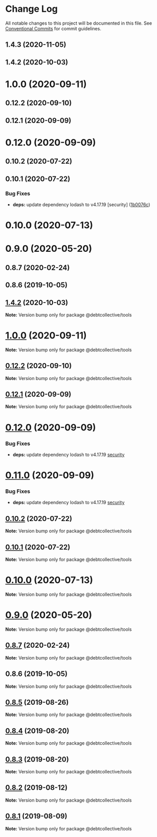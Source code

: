 # Change Log

All notable changes to this project will be documented in this file.
See [Conventional Commits](https://conventionalcommits.org) for commit guidelines.

## 1.4.3 (2020-11-05)



## 1.4.2 (2020-10-03)



# 1.0.0 (2020-09-11)



## 0.12.2 (2020-09-10)



## 0.12.1 (2020-09-09)



# 0.12.0 (2020-09-09)



## 0.10.2 (2020-07-22)



## 0.10.1 (2020-07-22)


### Bug Fixes

* **deps:** update dependency lodash to v4.17.19 [security] ([1b0076c](https://github.com/debtcollective/disputes/commit/1b0076c))



# 0.10.0 (2020-07-13)



# 0.9.0 (2020-05-20)



## 0.8.7 (2020-02-24)



## 0.8.6 (2019-10-05)





## [1.4.2](https://github.com/debtcollective/disputes/compare/v1.4.1...v1.4.2) (2020-10-03)

**Note:** Version bump only for package @debtcollective/tools





# [1.0.0](https://github.com/debtcollective/disputes/compare/v0.12.2...v1.0.0) (2020-09-11)

**Note:** Version bump only for package @debtcollective/tools





## [0.12.2](https://github.com/debtcollective/disputes/compare/v0.12.1...v0.12.2) (2020-09-10)

**Note:** Version bump only for package @debtcollective/tools





## [0.12.1](https://github.com/debtcollective/disputes/compare/v0.12.0...v0.12.1) (2020-09-09)

**Note:** Version bump only for package @debtcollective/tools

# [0.12.0](https://github.com/debtcollective/disputes/compare/v0.10.2...v0.12.0) (2020-09-09)

### Bug Fixes

- **deps:** update dependency lodash to v4.17.19 [security](<[1b0076c](https://github.com/debtcollective/disputes/commit/1b0076c)>)

# [0.11.0](https://github.com/debtcollective/disputes/compare/v0.10.2...v0.11.0) (2020-09-09)

### Bug Fixes

- **deps:** update dependency lodash to v4.17.19 [security](<[1b0076c](https://github.com/debtcollective/disputes/commit/1b0076c)>)

## [0.10.2](https://github.com/debtcollective/disputes/compare/v0.10.1...v0.10.2) (2020-07-22)

**Note:** Version bump only for package @debtcollective/tools

## [0.10.1](https://github.com/debtcollective/disputes/compare/v0.10.0...v0.10.1) (2020-07-22)

**Note:** Version bump only for package @debtcollective/tools

# [0.10.0](https://github.com/debtcollective/disputes/compare/v0.9.1...v0.10.0) (2020-07-13)

**Note:** Version bump only for package @debtcollective/tools

# [0.9.0](https://github.com/debtcollective/disputes/compare/v0.8.8...v0.9.0) (2020-05-20)

**Note:** Version bump only for package @debtcollective/tools

## [0.8.7](https://github.com/debtcollective/disputes/compare/v0.8.6...v0.8.7) (2020-02-24)

**Note:** Version bump only for package @debtcollective/tools

## 0.8.6 (2019-10-05)

**Note:** Version bump only for package @debtcollective/tools

## [0.8.5](https://github.com/debtcollective/disputes/compare/v0.8.4...v0.8.5) (2019-08-26)

**Note:** Version bump only for package @debtcollective/tools

## [0.8.4](https://github.com/debtcollective/disputes/compare/v0.8.2...v0.8.4) (2019-08-20)

**Note:** Version bump only for package @debtcollective/tools

## [0.8.3](https://github.com/debtcollective/disputes/compare/v0.8.2...v0.8.3) (2019-08-20)

**Note:** Version bump only for package @debtcollective/tools

## [0.8.2](https://github.com/debtcollective/disputes/compare/v0.8.1...v0.8.2) (2019-08-12)

**Note:** Version bump only for package @debtcollective/tools

## [0.8.1](https://github.com/debtcollective/disputes/compare/v0.8.0...v0.8.1) (2019-08-09)

**Note:** Version bump only for package @debtcollective/tools
